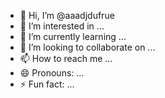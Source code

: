 - 👋 Hi, I’m @aaadjdufrue
- 👀 I’m interested in ...
- 🌱 I’m currently learning ...
- 💞️ I’m looking to collaborate on ...
- 📫 How to reach me ...
- 😄 Pronouns: ...
- ⚡ Fun fact: ...

<!---
aaadjdufrue/aaadjdufrue is a ✨ special ✨ repository because its `README.md` (this file) appears on your GitHub profile.
You can click the Preview link to take a look at your changes.
--->
